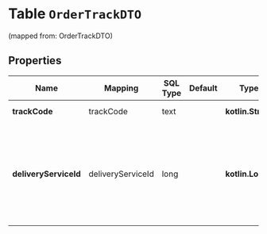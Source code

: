 
# Table `OrderTrackDTO`
(mapped from: OrderTrackDTO)

## Properties
Name | Mapping | SQL Type | Default | Type | Description | Notes
---- | ------- | -------- | ------- | ---- | ----------- | -----
**trackCode** | trackCode | text |  | **kotlin.String** | Трек‑номер посылки. |  [optional]
**deliveryServiceId** | deliveryServiceId | long |  | **kotlin.Long** | Идентификатор службы доставки. Информацию о службе доставки можно получить с помощью запроса [GET delivery/services](../../reference/orders/getDeliveryServices.md). |  [optional]




